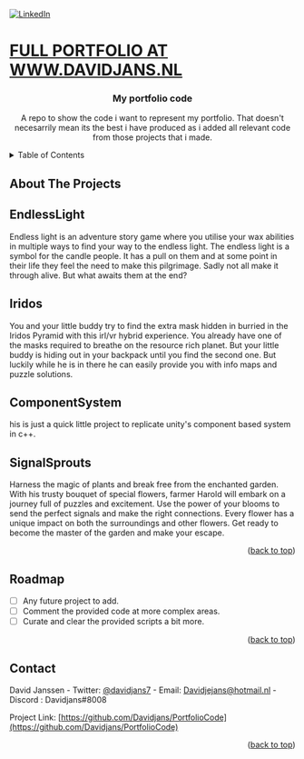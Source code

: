 <!-- Improved compatibility of back to top link: See: https://github.com/othneildrew/Best-README-Template/pull/73 -->
<a name="readme-top"></a>
[![LinkedIn][linkedin-shield]][linkedin-url]

<h1><a href= "www.davidjans.nl">FULL PORTFOLIO AT WWW.DAVIDJANS.NL</a></h1>

<!-- PROJECT LOGO -->
<h3 align="center">My portfolio code</h3>
  <p align="center">
    A repo to show the code i want to represent my portfolio. That doesn't necesarrily mean its the best i have produced as i added all relevant code from those projects that i made.
  </p>
</div>



<!-- TABLE OF CONTENTS -->
<details>
  <summary>Table of Contents</summary>
  <ol>
   <li>
      <a href="#about-the-project">About The Projects</a>
      <ul>
        <li><a href="#EndlessLight">Endless Light</a></li>
      </ul>
      <ul>
        <li><a href="#Iridos">Iridos</a></li>
      </ul>
      <ul>
        <li><a href="#ComponentSystem">Component System</a></li>
      </ul>
      <ul>
        <li><a href="#SignalSprouts">Signal Sprouts</a></li>
      </ul>
    </li>
    <li><a href="#roadmap">Roadmap</a></li>
    <li><a href="#contact">Contact</a></li>
  </ol>
</details>

<!-- ABOUT THE PROJECT -->
## About The Projects
## EndlessLight
<p>Endless light is an adventure story game where you utilise your wax abilities in multiple ways to find your way to the endless light. The endless light is a symbol for the candle people. It has a pull on them and at some point in their life they feel the need to make this pilgrimage. Sadly not all make it through alive. But what awaits them at the end?</p>

## Iridos
<p>You and your little buddy try to find the extra mask hidden in burried in the Iridos Pyramid with this irl/vr hybrid experience. You already have one of the masks required to breathe on the resource rich planet. But your little buddy is hiding out in your backpack until you find the second one. But luckily while he is in there he can easily provide you with info maps and puzzle solutions.</p>

## ComponentSystem
<p>his is just a quick little project to replicate unity's component based system in c++.</p>

## SignalSprouts
<p>Harness the magic of plants and break free from the enchanted garden. With his trusty bouquet of special flowers, farmer Harold will embark on a journey full of puzzles and excitement. Use the power of your blooms to send the perfect signals and make the right connections. Every flower has a unique impact on both the surroundings and other flowers. Get ready to become the master of the garden and make your escape.</p>
<p align="right">(<a href="#readme-top">back to top</a>)</p>


<!-- ROADMAP -->
## Roadmap

- [ ] Any future project to add.
- [ ] Comment the provided code at more complex areas.
- [ ] Curate and clear the provided scripts a bit more.
   <!-- - [ ] Nested Feature -->

<p align="right">(<a href="#readme-top">back to top</a>)</p>


<!-- CONTACT -->
## Contact

David Janssen - Twitter: [@davidjans7](https://twitter.com/davidjans7) - Email: Davidjejans@hotmail.nl - Discord : Davidjans#8008

Project Link: [https://github.com/Davidjans/PortfolioCode](https://github.com/Davidjans/PortfolioCode)

<p align="right">(<a href="#readme-top">back to top</a>)</p>



<!-- MARKDOWN LINKS & IMAGES -->
<!-- https://www.markdownguide.org/basic-syntax/#reference-style-links -->

[linkedin-shield]: https://img.shields.io/badge/-LinkedIn-black.svg?style=for-the-badge&logo=linkedin&colorB=555
[linkedin-url]: https://www.linkedin.com/in/david-janssen-795a30172/
[product-screenshot]: images/screenshot.png
[Next.js]: https://img.shields.io/badge/next.js-000000?style=for-the-badge&logo=nextdotjs&logoColor=white
[Next-url]: https://nextjs.org/
[React.js]: https://img.shields.io/badge/React-20232A?style=for-the-badge&logo=react&logoColor=61DAFB
[React-url]: https://reactjs.org/
[Vue.js]: https://img.shields.io/badge/Vue.js-35495E?style=for-the-badge&logo=vuedotjs&logoColor=4FC08D
[Vue-url]: https://vuejs.org/
[Angular.io]: https://img.shields.io/badge/Angular-DD0031?style=for-the-badge&logo=angular&logoColor=white
[Angular-url]: https://angular.io/
[Svelte.dev]: https://img.shields.io/badge/Svelte-4A4A55?style=for-the-badge&logo=svelte&logoColor=FF3E00
[Svelte-url]: https://svelte.dev/
[Laravel.com]: https://img.shields.io/badge/Laravel-FF2D20?style=for-the-badge&logo=laravel&logoColor=white
[Laravel-url]: https://laravel.com
[Bootstrap.com]: https://img.shields.io/badge/Bootstrap-563D7C?style=for-the-badge&logo=bootstrap&logoColor=white
[Bootstrap-url]: https://getbootstrap.com
[JQuery.com]: https://img.shields.io/badge/jQuery-0769AD?style=for-the-badge&logo=jquery&logoColor=white
[JQuery-url]: https://jquery.com 
